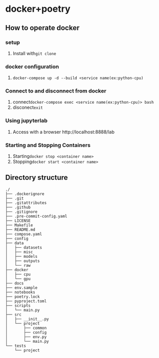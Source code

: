 # docker+poetry

## How to operate docker
### setup
1. Install with`git clone`
### docker configuration
1. `docker-compose up -d --build <service name(ex:python-cpu)`
### Connect to and disconnect from docker
1. connect`docker-compose exec <service name(ex:python-cpu)> bash`
2. disconect`exit`
### Using jupyterlab
1. Access with a browser http://localhost:8888/lab
### Starting and Stopping Containers
1. Starting`docker stop <container name>`
2. Stopping`docker start <container name>`

## Directory structure
```text
./
├── .dockerignore
├── .git
├── .gitattributes
├── .github
├── .gitignore
├── .pre-commit-config.yaml
├── LICENSE
├── Makefile
├── README.md
├── compose.yaml
├── config
├── data
│   ├── datasets
│   ├── misc
│   ├── models
│   ├── outputs
│   └── raw
├── docker
│   ├── cpu
│   └── gpu
├── docs
├── env.sample
├── notebooks
├── poetry.lock
├── pyproject.toml
├── scripts
│   └── main.py
├── src
│   ├── __init__.py
│   └── project
│       ├── common
│       ├── config
│       ├── env.py
│       └── main.py
└── tests
    └── project
```

